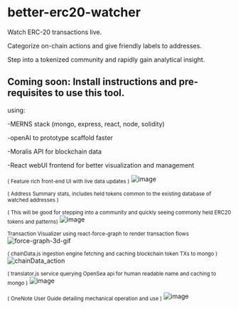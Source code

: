 # better-erc20-watcher
Watch ERC-20 transactions live. 

Categorize on-chain actions and give friendly labels to addresses.

Step into a tokenized community and rapidly gain analytical insight.


## Coming soon: Install instructions and pre-requisites to use this tool.


using:

-MERNS stack (mongo, express, react, node, solidity)

-openAI to prototype scaffold faster

-Moralis API for blockchain data

-React webUI frontend for better visualization and management


<sub>( Feature rich front-end UI with live data updates )</sub>
![image](https://user-images.githubusercontent.com/99688245/212523152-04c00d6a-99ef-43f3-af83-7d0c0964d033.png)

<sub>( Address Summary stats, includes held tokens common to the existing database of watched addresses )</sub>

<sub>( This will be good for stepping into a community and quickly seeing commonly held ERC20 tokens and patterns)</sub>
![image](https://user-images.githubusercontent.com/99688245/212493974-77cdc1bc-a1fe-44bd-83d6-2add1ebc87c5.png)

<sub>Transaction Visualizer using react-force-graph to render transaction flows </sub>
![force-graph-3d-gif](https://user-images.githubusercontent.com/99688245/212602173-50b55b8a-0565-4f05-9d83-0b95bb5aaa53.gif)



<sub>( chainData.js ingestion engine fetching and caching blockchain token TXs to mongo )</sub>
![chainData_action](https://user-images.githubusercontent.com/99688245/202078438-05a839b5-f258-4e94-b2d3-f0d78301fea8.gif)


<sub>( translator.js service querying OpenSea api for human readable name and caching to mongo )</sub>
![image](https://user-images.githubusercontent.com/99688245/202107232-82cb591c-a2cf-423a-b455-df82a6be85a0.png)


<sub>( OneNote User Guide detailing mechanical operation and use )</sub>
![image](https://user-images.githubusercontent.com/99688245/201840676-3fedcf9d-adc2-4f10-8afb-2a1b1bba0dce.png)


